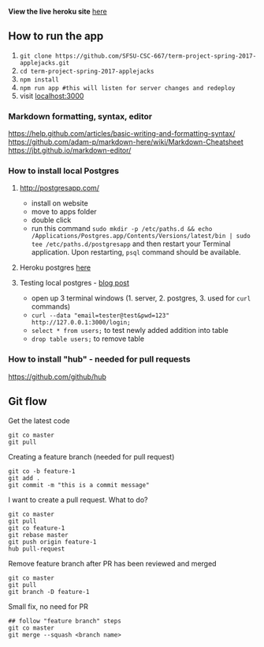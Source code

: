 **View the live heroku site** [here](https://applejacks.herokuapp.com)
## How to run the app

1. `git clone https://github.com/SFSU-CSC-667/term-project-spring-2017-applejacks.git`
2. `cd term-project-spring-2017-applejacks`
3. `npm install`
4. `npm run app #this will listen for server changes and redeploy`
5. visit [localhost:3000](http://localhost:3000/)

### Markdown formatting, syntax, editor
https://help.github.com/articles/basic-writing-and-formatting-syntax/
https://github.com/adam-p/markdown-here/wiki/Markdown-Cheatsheet
https://jbt.github.io/markdown-editor/


### How to install local Postgres
1. http://postgresapp.com/
    - install on website
    - move to apps folder
    - double click
    - run this command `sudo mkdir -p /etc/paths.d && echo /Applications/Postgres.app/Contents/Versions/latest/bin | sudo tee /etc/paths.d/postgresapp` and then restart your Terminal application. Upon restarting, `psql` command should be available.

2. Heroku postgres [here](https://devcenter.heroku.com/articles/heroku-postgresql#connecting-in-node-js)

3. Testing local postgres - [blog post](http://mherman.org/blog/2015/02/12/postgresql-and-nodejs/#.WL0PvBLyuHo)
    - open up 3 terminal windows (1. server, 2. postgres, 3. used for `curl` commands)
    - `curl --data "email=tester@test&pwd=123" http://127.0.0.1:3000/login;`
    - `select * from users;` to test newly added addition into table
    - `drop table users;` to remove table

### How to install "hub" - needed for pull requests
https://github.com/github/hub

## Git flow
Get the latest code
```
git co master
git pull
```

Creating a feature branch (needed for pull request)
```
git co -b feature-1
git add .
git commit -m "this is a commit message"
```

I want to create a pull request. What to do?
```
git co master
git pull
git co feature-1
git rebase master
git push origin feature-1
hub pull-request
```

Remove feature branch after PR has been reviewed and merged
```
git co master
git pull
git branch -D feature-1
```

Small fix, no need for PR
```
## follow "feature branch" steps
git co master
git merge --squash <branch name>
```